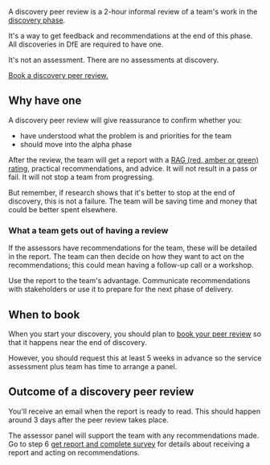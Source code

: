 A discovery peer review is a 2-hour informal review of a team's work in the [discovery phase](https://www.gov.uk/service-manual/agile-delivery/how-the-discovery-phase-works). 

It's a way to get feedback and recommendations at the end of this phase. All discoveries in DfE are required to have one.

It's not an assessment. There are no assessments at discovery.

[Book a discovery peer review.](/book)

## Why have one

A discovery peer review will give reassurance to confirm whether you:

- have understood what the problem is and priorities for the team
- should move into the alpha phase

After the review, the team will get a report with a [RAG (red, amber or green) rating](/service-assurance/complete-discovery-peer-review-report/#give-the-project-an-overall-rag-status), practical recommendations, and advice. It will not result in a pass or fail. It will not stop a team from progressing.

But remember, if research shows that it's better to stop at the end of discovery, this is not a failure. The team will be saving time and money that could be better spent elsewhere.

### What a team gets out of having a review

If the assessors have recommendations for the team, these will be detailed in the report. The team can then decide on how they want to act on the recommendations; this could mean having a follow-up call or a workshop.

Use the report to the team's advantage. Communicate recommendations with stakeholders or use it to prepare for the next phase of delivery.

## When to book

When you start your discovery, you should plan to [book your peer review](/book) so that it happens near the end of discovery.

However, you should request this at least 5 weeks in advance so the service assessment plus team has time to arrange a panel.

## Outcome of a discovery peer review

You'll receive an email when the report is ready to read. This should happen around 3 days after the peer review takes place.

The assessor panel will support the team with any recommendations made. Go to step 6 [get report and complete survey](/service-assurance/get-discovery-peer-review-report) for details about receiving a report and acting on recommendations.

